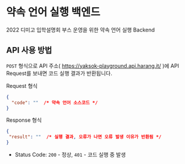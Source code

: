 # 약속 언어 실행 백엔드
2022 디미고 입학설명회 부스 운영을 위한 약속 언어 실행 Backend

## API 사용 방법

`POST` 형식으로 API 주소( https://yaksok-playground.api.harang.it/ )에 API Request를 보내면 코드 실행 결과가 반환됩니다.

Request 형식
```json
{
  "code": ""  /* 약속 언어 소스코드 */
}
```

 
 Response 형식
 ```json
{
  "result": ""  /* 실행 결과, 오류가 나면 오류 발생 이유가 반환됨 */
}
```
  - Status Code: `200` - 정상, `401` - 코드 실행 중 발생
